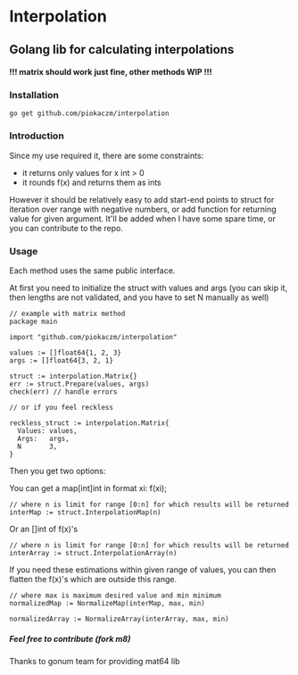 # Interpolation

## Golang lib for calculating interpolations

#### **!!! matrix should work just fine, other methods WIP !!!**

### Installation

```
go get github.com/piokaczm/interpolation
```

### Introduction

Since my use required it, there are some constraints:
* it returns only values for x int > 0
* it rounds f(x) and returns them as ints

However it should be relatively easy to add start-end points to struct for iteration over range with negative numbers, or add function for returning value for given argument. It'll be added when I have some spare time, or you can contribute to the repo.

### Usage

Each method uses the same public interface.

At first you need to initialize the struct with values and args (you can skip it, then lengths are not validated, and you have to set N manually as well)

```
// example with matrix method
package main

import "github.com/piokaczm/interpolation"

values := []float64{1, 2, 3}
args := []float64{3, 2, 1}

struct := interpolation.Matrix{}
err := struct.Prepare(values, args)
check(err) // handle errors

// or if you feel reckless

reckless_struct := interpolation.Matrix{
  Values: values,
  Args:   args,
  N       3,
}
```

Then you get two options:

You can get a map[int]int in format xi: f(xi);

```
// where n is limit for range [0:n] for which results will be returned
interMap := struct.InterpolationMap(n)
```

Or an []int of f(x)'s

```
// where n is limit for range [0:n] for which results will be returned
interArray := struct.InterpolationArray(n)
```


If you need these estimations within given range of values, you can then flatten the f(x)'s which are outside this range.

```
// where max is maximum desired value and min minimum
normalizedMap := NormalizeMap(interMap, max, min)

normalizedArray := NormalizeArray(interArray, max, min)
```

##### Feel free to contribute (fork m8)

Thanks to gonum team for providing mat64 lib
